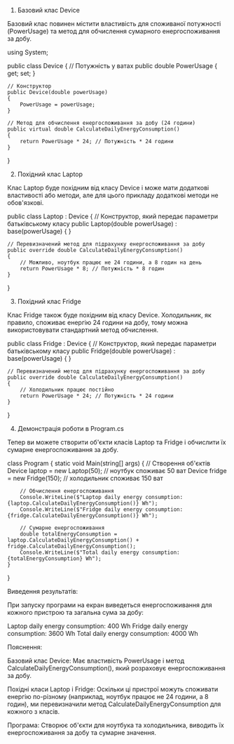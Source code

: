 1. Базовий клас Device

Базовий клас повинен містити властивість для споживаної потужності (PowerUsage) та метод для обчислення сумарного енергоспоживання за добу.

using System;

public class Device
{
    // Потужність у ватах
    public double PowerUsage { get; set; }

    // Конструктор
    public Device(double powerUsage)
    {
        PowerUsage = powerUsage;
    }

    // Метод для обчислення енергоспоживання за добу (24 години)
    public virtual double CalculateDailyEnergyConsumption()
    {
        return PowerUsage * 24; // Потужність * 24 години
    }
}

2. Похідний клас Laptop

Клас Laptop буде похідним від класу Device і може мати додаткові властивості або методи, але для цього прикладу додаткові методи не обов'язкові.

public class Laptop : Device
{
    // Конструктор, який передає параметри батьківському класу
    public Laptop(double powerUsage) : base(powerUsage) { }

    // Перевизначений метод для підрахунку енергоспоживання за добу
    public override double CalculateDailyEnergyConsumption()
    {
        // Можливо, ноутбук працює не 24 години, а 8 годин на день
        return PowerUsage * 8; // Потужність * 8 годин
    }
}

3. Похідний клас Fridge

Клас Fridge також буде похідним від класу Device. Холодильник, як правило, споживає енергію 24 години на добу, тому можна використовувати стандартний метод обчислення.

public class Fridge : Device
{
    // Конструктор, який передає параметри батьківському класу
    public Fridge(double powerUsage) : base(powerUsage) { }

    // Перевизначений метод для підрахунку енергоспоживання за добу
    public override double CalculateDailyEnergyConsumption()
    {
        // Холодильник працює постійно
        return PowerUsage * 24; // Потужність * 24 години
    }
}

4. Демонстрація роботи в Program.cs

Тепер ви можете створити об'єкти класів Laptop та Fridge і обчислити їх сумарне енергоспоживання за добу.

class Program
{
    static void Main(string[] args)
    {
        // Створення об'єктів
        Device laptop = new Laptop(50); // ноутбук споживає 50 ват
        Device fridge = new Fridge(150); // холодильник споживає 150 ват

        // Обчислення енергоспоживання
        Console.WriteLine($"Laptop daily energy consumption: {laptop.CalculateDailyEnergyConsumption()} Wh");
        Console.WriteLine($"Fridge daily energy consumption: {fridge.CalculateDailyEnergyConsumption()} Wh");

        // Сумарне енергоспоживання
        double totalEnergyConsumption = laptop.CalculateDailyEnergyConsumption() + fridge.CalculateDailyEnergyConsumption();
        Console.WriteLine($"Total daily energy consumption: {totalEnergyConsumption} Wh");
    }
}

Виведення результатів:

При запуску програми на екран виведеться енергоспоживання для кожного пристрою та загальна сума за добу:

Laptop daily energy consumption: 400 Wh
Fridge daily energy consumption: 3600 Wh
Total daily energy consumption: 4000 Wh

Пояснення:

Базовий клас Device: Має властивість PowerUsage і метод CalculateDailyEnergyConsumption(), який розраховує енергоспоживання за добу.

Похідні класи Laptop і Fridge: Оскільки ці пристрої можуть споживати енергію по-різному (наприклад, ноутбук працює не 24 години, а 8 годин), ми перевизначили метод CalculateDailyEnergyConsumption для кожного з класів.

Програма: Створює об'єкти для ноутбука та холодильника, виводить їх енергоспоживання за добу та сумарне значення.